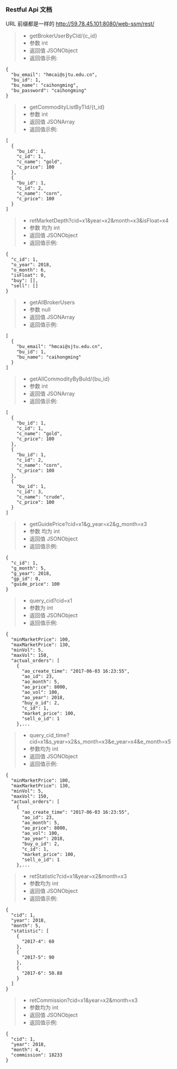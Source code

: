 ### Restful Api 文档

URL 前缀都是一样的  http://59.78.45.101:8080/web-ssm/rest/

> * getBrokerUserByCId/{c_id}
> * 参数 int
> * 返回值 JSONObject
> * 返回值示例:

```
{
  "bu_email": "hmcai@sjtu.edu.cn",
  "bu_id": 1,
  "bu_name": "caihongming",
  "bu_password": "caihongming"
}
```

> * getCommodityListByTId/{t_id}
> * 参数 int
> * 返回值 JSONArray
> * 返回值示例:
```
[
  {
    "bu_id": 1,
    "c_id": 1,
    "c_name": "gold",
    "c_price": 100
  },
  {
    "bu_id": 1,
    "c_id": 2,
    "c_name": "corn",
    "c_price": 100
  }
]
```

> * retMarketDepth?cid=x1&year=x2&month=x3&isFloat=x4
> * 参数 均为 int
> * 返回值 JSONObject
> * 返回值示例:
```
{
  "c_id": 1,
  "o_year": 2018,
  "o_month": 6,
  "isFloat": 0,
  "buy": [],
  "sell": []
}
```

> * getAllBrokerUsers
> * 参数 null
> * 返回值 JSONArray
> * 返回值示例:
```
[
  {
    "bu_email": "hmcai@sjtu.edu.cn",
    "bu_id": 1,
    "bu_name": "caihongming"
  }
]
```

> * getAllCommodityByBuId/{bu_id}
> * 参数 int
> * 返回值 JSONArray
> * 返回值示例:
```
[
  {
    "bu_id": 1,
    "c_id": 1,
    "c_name": "gold",
    "c_price": 100
  },
  {
    "bu_id": 1,
    "c_id": 2,
    "c_name": "corn",
    "c_price": 100
  },
  {
    "bu_id": 1,
    "c_id": 3,
    "c_name": "crude",
    "c_price": 100
  }
]
```

> * getGuidePrice?cid=x1&g_year=x2&g_month=x3
> * 参数 均为 int
> * 返回值 JSONObject
> * 返回值示例:
```
{
  "c_id": 1,
  "g_month": 5,
  "g_year": 2018,
  "gp_id": 0,
  "guide_price": 100
}
```

> * query_cid?cid=x1
> * 参数为 int
> * 返回值 JSONObject
> * 返回值示例:
```
{
  "minMarketPrice": 100,
  "maxMarketPrice": 130,
  "minVol": 5,
  "maxVol": 150,
  "actual_orders": [
    {
      "ao_create_time": "2017-06-03 16:23:55",
      "ao_id": 23,
      "ao_month": 5,
      "ao_price": 8000,
      "ao_vol": 100,
      "ao_year": 2018,
      "buy_o_id": 2,
      "c_id": 1,
      "market_price": 100,
      "sell_o_id": 1
    },...
```

> * query_cid_time?cid=x1&s_year=x2&s_month=x3&e_year=x4&e_month=x5
> * 参数均为 int
> * 返回值 JSONObject
> * 返回值示例:
```
{
  "minMarketPrice": 100,
  "maxMarketPrice": 130,
  "minVol": 5,
  "maxVol": 150,
  "actual_orders": [
    {
      "ao_create_time": "2017-06-03 16:23:55",
      "ao_id": 23,
      "ao_month": 5,
      "ao_price": 8000,
      "ao_vol": 100,
      "ao_year": 2018,
      "buy_o_id": 2,
      "c_id": 1,
      "market_price": 100,
      "sell_o_id": 1
    },...
```

> * retStatistic?cid=x1&year=x2&month=x3
> * 参数均为 int
> * 返回值 JSONObject
> * 返回值示例:
```
{
  "cid": 1,
  "year": 2018,
  "month": 5,
  "statistic": [
    {
      "2017-4": 60
    },
    {
      "2017-5": 90
    },
    {
      "2017-6": 50.88
    }
  ]
}
```

> * retCommission?cid=x1&year=x2&month=x3
> * 参数均为 int
> * 返回值 JSONObject
> * 返回值示例:
```
{
  "cid": 1,
  "year": 2018,
  "month": 4,
  "commission": 18233
}
```
